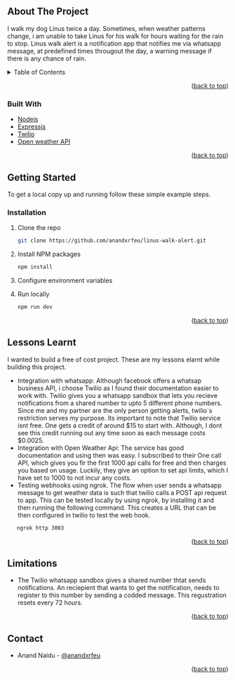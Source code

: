 <div id="top"></div>

<!-- ABOUT THE PROJECT -->
## About The Project
I walk my dog Linus twice a day. Sometimes, when weather patterns change, i am unable to take Linus for his walk for hours waiting for the rain to stop. Linus walk alert is a notification app that notifies me via whatsapp message, at predefined times througout the day, a warning message if there is any chance of rain. 

<!-- TABLE OF CONTENTS -->
<details>
  <summary>Table of Contents</summary>
  <ol>
    <li><a href="#built-with">Built With</a></li>
    <li>
      <a href="#getting-started">Getting Started</a>
      <ul>
        <li><a href="#installation">Installation</a></li>
      </ul>
    </li>
    <li><a href="#lessons-learnt">Lessons Learnt</a></li>
    <li><a href="#limitations">Limitations</a></li>
    <li><a href="#contact">Contact</a></li>
  </ol>
</details>

<p align="right">(<a href="#top">back to top</a>)</p>


### Built With
* [Nodejs](https://nodejs.org/en/)
* [Expressjs](http://expressjs.com/)
* [Twilio](https://www.twilio.com/)
* [Open weather API](https://openweathermap.org/)


<p align="right">(<a href="#top">back to top</a>)</p>


<!-- GETTING STARTED -->
## Getting Started

To get a local copy up and running follow these simple example steps.

### Installation

1. Clone the repo
   ```sh
   git clone https://github.com/anandxrfeu/linus-walk-alert.git
   ```

2. Install NPM packages
   ```sh
   npm install
   ```

4. Configure environment variables

5. Run locally
   ```sh
   npm run dev
   ```

<p align="right">(<a href="#top">back to top</a>)</p>


<!-- LESSON LEARNT -->
## Lessons Learnt
I wanted to build a free of cost project. These are my lessons elarnt while building this project. 
* Integration with whatsapp: Although facebook offers a whatsap business API, i choose Twilio as I found their documentation easier to work with. Twilio gives you a whatsapp sandbox that lets you recieve notifications from a shared number to upto 5 different phone numbers. Since me and my partner are the only person getting alerts, twilio`s restriction serves my purpose. Its important to note that Twilio service isnt free. One gets a credit of around $15 to start with. Although, I dont see this credit running out any time soon as each message costs $0.0025. 
* Integration with Open Weather Api: The service has good documentation and using then was easy. I subscribed to their One call API, which gives you fir the first 1000 api calls for free and then charges you based on usage. Luckily, they give an option to set api limits, which I have set to 1000 to not incur any costs. 
* Testing webhooks using ngrok. The flow when user sends a whatsapp message to get weather data is such that twilio calls a POST api request to app. This can be tested locally by using ngrok, by installing it and then running the following command. This creates a URL that can be then configured in twilio to test the web hook. 
```sh
   ngrok http 3003
   ```

<p align="right">(<a href="#top">back to top</a>)</p>


<!-- LIMITATIONS -->
## Limitations
* The Twilio whatsapp sandbox gives a shared number thtat sends notifications. An reciepient that wants to get the notification, needs to register to this number by sending a codded message. This regustration resets every 72 hours. 


<p align="right">(<a href="#top">back to top</a>)</p>


<!-- CONTACT -->
## Contact
* Anand Naidu - [@anandxrfeu](https://twitter.com/anandxrfeu)

<p align="right">(<a href="#top">back to top</a>)</p>



<!-- MARKDOWN LINKS & IMAGES -->

